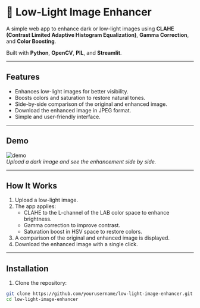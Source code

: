 # 📸 Low-Light Image Enhancer

A simple web app to enhance dark or low-light images using **CLAHE (Contrast Limited Adaptive Histogram Equalization)**, **Gamma Correction**, and **Color Boosting**.  

Built with **Python**, **OpenCV**, **PIL**, and **Streamlit**.

---

## Features

- Enhances low-light images for better visibility.
- Boosts colors and saturation to restore natural tones.
- Side-by-side comparison of the original and enhanced image.
- Download the enhanced image in JPEG format.
- Simple and user-friendly interface.

---

## Demo

![demo](demo_image_placeholder.png)  
*Upload a dark image and see the enhancement side by side.*

---

## How It Works

1. Upload a low-light image.
2. The app applies:
   - CLAHE to the L-channel of the LAB color space to enhance brightness.
   - Gamma correction to improve contrast.
   - Saturation boost in HSV space to restore colors.
3. A comparison of the original and enhanced image is displayed.
4. Download the enhanced image with a single click.

---

## Installation

1. Clone the repository:

```bash
git clone https://github.com/yourusername/low-light-image-enhancer.git
cd low-light-image-enhancer
